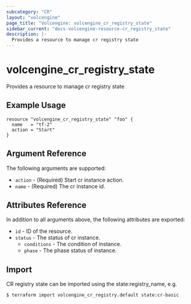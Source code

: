 ```yaml
---
subcategory: "CR"
layout: "volcengine"
page_title: "Volcengine: volcengine_cr_registry_state"
sidebar_current: "docs-volcengine-resource-cr_registry_state"
description: |-
  Provides a resource to manage cr registry state
---
```

# volcengine_cr_registry_state
Provides a resource to manage cr registry state
## Example Usage
```hcl
resource "volcengine_cr_registry_state" "foo" {
  name   = "tf-2"
  action = "Start"
}
```
## Argument Reference
The following arguments are supported:
* `action` - (Required) Start cr instance action.
* `name` - (Required) The cr instance id.

## Attributes Reference
In addition to all arguments above, the following attributes are exported:
* `id` - ID of the resource.
* `status` - The status of cr instance.
    * `conditions` - The condition of instance.
    * `phase` - The phase status of instance.


## Import
CR registry state can be imported using the state:registry_name, e.g.
```
$ terraform import volcengine_cr_registry.default state:cr-basic
```

